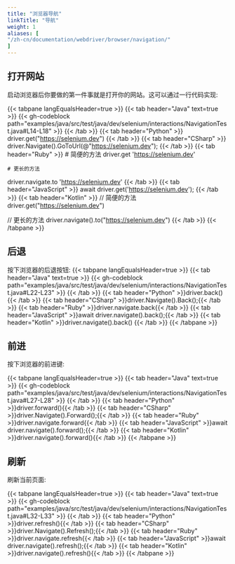 ```yaml
---
title: "浏览器导航"
linkTitle: "导航"
weight: 1
aliases: [
"/zh-cn/documentation/webdriver/browser/navigation/"
]
---
```


## 打开网站

启动浏览器后你要做的第一件事就是打开你的网站。这可以通过一行代码实现:


{{< tabpane langEqualsHeader=true >}}
{{< tab header="Java" text=true >}}
{{< gh-codeblock path="examples/java/src/test/java/dev/selenium/interactions/NavigationTest.java#L14-L18" >}}
{{< /tab >}}
{{< tab header="Python" >}}
driver.get("https://selenium.dev")
{{< /tab >}}
{{< tab header="CSharp" >}}
driver.Navigate().GoToUrl(@"https://selenium.dev");
{{< /tab >}}
{{< tab header="Ruby" >}}
    # 简便的方法
driver.get 'https://selenium.dev'

    # 更长的方法
driver.navigate.to 'https://selenium.dev'
{{< /tab >}}
{{< tab header="JavaScript" >}}
await driver.get('https://selenium.dev');
{{< /tab >}}
{{< tab header="Kotlin" >}}
// 简便的方法
driver.get("https://selenium.dev")

// 更长的方法
driver.navigate().to("https://selenium.dev")
{{< /tab >}}
{{< /tabpane >}}

## 后退

按下浏览器的后退按钮:
{{< tabpane langEqualsHeader=true >}}
{{< tab header="Java" text=true >}}
{{< gh-codeblock path="examples/java/src/test/java/dev/selenium/interactions/NavigationTest.java#L22-L23" >}}
{{< /tab >}}
{{< tab header="Python" >}}driver.back(){{< /tab >}}
{{< tab header="CSharp" >}}driver.Navigate().Back();{{< /tab >}}
{{< tab header="Ruby" >}}driver.navigate.back{{< /tab >}}
{{< tab header="JavaScript" >}}await driver.navigate().back();{{< /tab >}}
{{< tab header="Kotlin" >}}driver.navigate().back() {{< /tab >}}
{{< /tabpane >}}

## 前进
按下浏览器的前进键:

{{< tabpane langEqualsHeader=true >}}
{{< tab header="Java" text=true >}}
{{< gh-codeblock path="examples/java/src/test/java/dev/selenium/interactions/NavigationTest.java#L27-L28" >}}
{{< /tab >}}
{{< tab header="Python" >}}driver.forward(){{< /tab >}}
{{< tab header="CSharp" >}}driver.Navigate().Forward();{{< /tab >}}
{{< tab header="Ruby" >}}driver.navigate.forward{{< /tab >}}
{{< tab header="JavaScript" >}}await driver.navigate().forward();{{< /tab >}}
{{< tab header="Kotlin" >}}driver.navigate().forward(){{< /tab >}}
{{< /tabpane >}}

## 刷新
刷新当前页面:

{{< tabpane langEqualsHeader=true >}}
{{< tab header="Java" text=true >}}
{{< gh-codeblock path="examples/java/src/test/java/dev/selenium/interactions/NavigationTest.java#L32-L33" >}}
{{< /tab >}}
{{< tab header="Python" >}}driver.refresh(){{< /tab >}}
{{< tab header="CSharp" >}}driver.Navigate().Refresh();{{< /tab >}}
{{< tab header="Ruby" >}}driver.navigate.refresh{{< /tab >}}
{{< tab header="JavaScript" >}}await driver.navigate().refresh();{{< /tab >}}
{{< tab header="Kotlin" >}}driver.navigate().refresh(){{< /tab >}}
{{< /tabpane >}}
